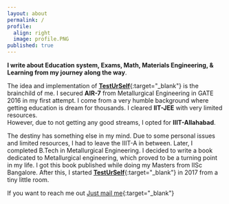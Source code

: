 ```yaml
---
layout: about
permalink: /
profile:
  align: right
  image: profile.PNG
published: true
---
```


**I write about Education system, Exams, Math, Materials Engineering, & Learning from my journey along the way**. 

The idea and implementation of [**TestUrSelf**](https://www.testurself.in){:target="_blank"} is the brainchild of me. I secured **AIR-7** from Metallurgical Engineering in GATE 2016 in my first attempt. I come from a very humble background where getting education is dream for thousands. I cleared **IIT-JEE** with very limited resources. <br> However, due to not getting any good streams, I opted for **IIIT-Allahabad**. 

The destiny has something else in my mind. Due to some personal issues and limited resources, I had to leave the IIIT-A in between. Later, I completed B.Tech in Metallurgical Engineering. I decided to write a book dedicated to Metallurgical engineering, which proved to be a turning point in my life. I got this book published while doing my Masters from IISc Bangalore. After this, I started [**TestUrSelf**](https://www.testurself.in){:target="_blank"} in 2017 from a tiny little room.
  

If you want to reach me out [Just mail me](mailto:samarjeet.xyz@gmail.com){:target="_blank"}
